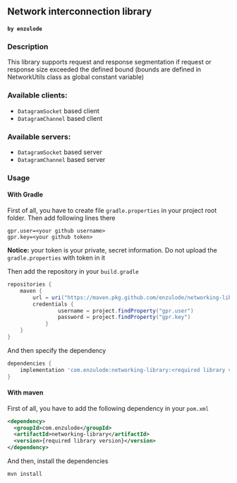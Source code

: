 ## Network interconnection library
#### ```by enzulode```

### Description
This library supports request and response segmentation if request or response size exceeded the defined 
bound (bounds are defined in NetworkUtils class as global constant variable)

### Available clients:
- ```DatagramSocket``` based client
- ```DatagramChannel``` based client

### Available servers:
- ```DatagramSocket``` based server
- ```DatagramChannel``` based server

### Usage

#### With Gradle
First of all, you have to create file ```gradle.properties``` in your project root folder.
Then add following lines there
```properties
gpr.user=<your github username>
gpr.key=<your github token>
```

**Notice:** your token is your private, secret information. Do not upload the ```gradle.properties``` with token in it

Then add the repository in your ```build.gradle```
```groovy
repositories {
    maven {
        url = uri("https://maven.pkg.github.com/enzulode/networking-library")
        credentials {
                username = project.findProperty("gpr.user")
                password = project.findProperty("gpr.key")
            }
    }
}
```

And then specify the dependency
```groovy
dependencies {
    implementation 'com.enzulode:networking-library:<required library version>'
}
```

#### With maven
First of all, you have to add the following dependency in your ```pom.xml```
```xml
<dependency>
  <groupId>com.enzulode</groupId>
  <artifactId>networking-library</artifactId>
  <version>{required library version}</version>
</dependency>
```
And then, install the dependencies
```shell
mvn install
```

